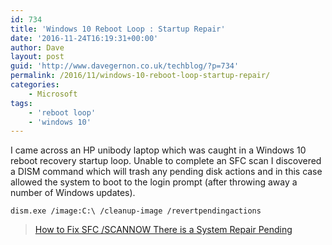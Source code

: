 ```yaml
---
id: 734
title: 'Windows 10 Reboot Loop : Startup Repair'
date: '2016-11-24T16:19:31+00:00'
author: Dave
layout: post
guid: 'http://www.davegernon.co.uk/techblog/?p=734'
permalink: /2016/11/windows-10-reboot-loop-startup-repair/
categories:
    - Microsoft
tags:
    - 'reboot loop'
    - 'windows 10'
---
```


I came across an HP unibody laptop which was caught in a Windows 10 reboot recovery startup loop. Unable to complete an SFC scan I discovered a DISM command which will trash any pending disk actions and in this case allowed the system to boot to the login prompt (after throwing away a number of Windows updates).

```
dism.exe /image:C:\ /cleanup-image /revertpendingactions
```

> [How to Fix SFC /SCANNOW There is a System Repair Pending](https://support.4it.com.au/article/how-to-fix-sfc-scannow-there-is-a-system-repair-pending/)

<iframe class="wp-embedded-content" data-secret="225162nAle" frameborder="0" height="327" marginheight="0" marginwidth="0" sandbox="allow-scripts" scrolling="no" security="restricted" src="https://support.4it.com.au/article/how-to-fix-sfc-scannow-there-is-a-system-repair-pending/embed/#?secret=225162nAle" style="position: absolute; clip: rect(1px, 1px, 1px, 1px);" title="“How to Fix SFC /SCANNOW There is a System Repair Pending” — IT Knowledgebase" width="580"></iframe>